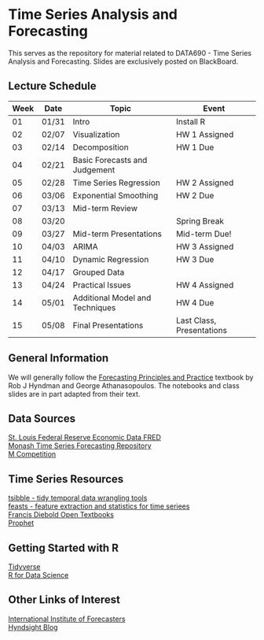 # Time Series Analysis and Forecasting
This serves as the repository for material related to DATA690 - Time Series Analysis and Forecasting. Slides are exclusively posted on BlackBoard.

## Lecture Schedule

|Week|Date|Topic|Event|
|---|---|---|---|
|01 |01/31|Intro|Install R|
|02 |02/07|Visualization |HW 1 Assigned|  
|03 |02/14|Decomposition |HW 1 Due|  
|04 |02/21|Basic Forecasts and Judgement||
|05 |02/28|Time Series Regression|HW 2 Assigned|  
|06 |03/06|Exponential Smoothing|HW 2 Due|  
|07 |03/13|Mid-term Review||  
|08 |03/20||Spring Break|  
|09 |03/27|Mid-term Presentations|Mid-term Due!|  
|10 |04/03|ARIMA|HW 3 Assigned|  
|11 |04/10|Dynamic Regression|HW 3 Due|    
|12 |04/17|Grouped Data||  
|13 |04/24|Practical Issues|HW 4 Assigned|    
|14 |05/01|Additional Model and Techniques|HW 4 Due|     
|15 |05/08|Final Presentations|Last Class, Presentations|  

## General Information
We will generally follow the [Forecasting Principles and Practice](https://otexts.com/fpp3/) textbook by Rob J Hyndman and George Athanasopoulos. The notebooks and class slides are in part adapted from their text.

## Data Sources
[St. Louis Federal Reserve Economic Data FRED](https://fred.stlouisfed.org/)  
[Monash Time Series Forecasting Repository](https://forecastingdata.org/)  
[M Competition](https://forecasters.org/resources/time-series-data/)

## Time Series Resources
[tsibble - tidy temporal data wrangling tools](https://tsibble.tidyverts.org/index.html)  
[feasts - feature extraction and statistics for time seriees](https://feasts.tidyverts.org/)  
[Francis Diebold Open Textbooks](https://www.sas.upenn.edu/~fdiebold/Textbooks.html)  
[Prophet](https://facebook.github.io/prophet/)  

## Getting Started with R
[Tidyverse](https://www.tidyverse.org/)  
[R for Data Science](https://r4ds.hadley.nz/)

## Other Links of Interest
[International Institute of Forecasters](https://forecasters.org/)  
[Hyndsight Blog](https://robjhyndman.com/hyndsight/)